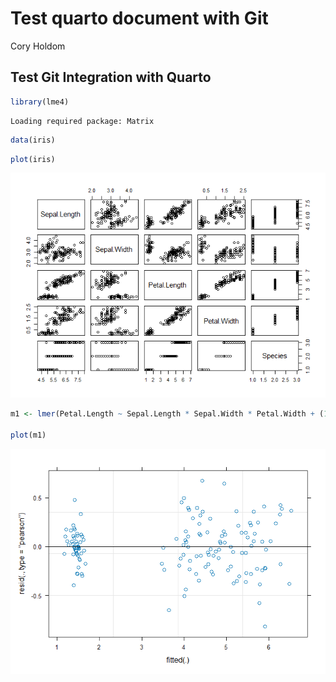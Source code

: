 # Test quarto document with Git
Cory Holdom

## Test Git Integration with Quarto

``` r
library(lme4)
```

    Loading required package: Matrix

``` r
data(iris)
```

``` r
plot(iris)
```

![](Test-quarto-document_files/figure-commonmark/unnamed-chunk-2-1.png)

``` r
m1 <- lmer(Petal.Length ~ Sepal.Length * Sepal.Width * Petal.Width + (1|Species), iris)

plot(m1)
```

![](Test-quarto-document_files/figure-commonmark/unnamed-chunk-3-1.png)
